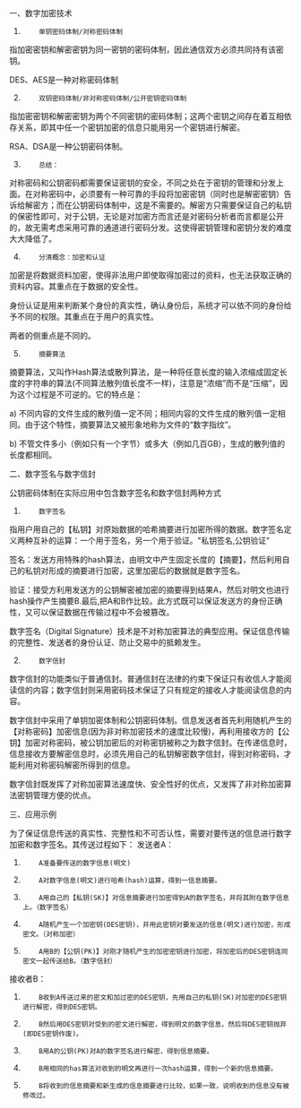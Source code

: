 一、数字加密技术

1)         单钥密码体制/对称密码体制

指加密密钥和解密密钥为同一密钥的密码体制，因此通信双方必须共同持有该密钥。

DES、AES是一种对称密码体制

2)         双钥密码体制/非对称密码体制/公开密钥密码体制

指加密密钥和解密密钥为两个不同密钥的密码体制；这两个密钥之间存在着互相依存关系，即其中任一个密钥加密的信息只能用另一个密钥进行解密。

RSA、DSA是一种公钥密码体制。

3)         总结：

对称密码和公钥密码都需要保证密钥的安全，不同之处在于密钥的管理和分发上面。在对称密码中，必须要有一种可靠的手段将加密密钥（同时也是解密密钥）告诉给解密方；而在公钥密码体制中，这是不需要的。解密方只需要保证自己的私钥的保密性即可，对于公钥，无论是对加密方而言还是对密码分析者而言都是公开的，故无需考虑采用可靠的通道进行密码分发。这使得密钥管理和密钥分发的难度大大降低了。

4)         分清概念：加密和认证

加密是将数据资料加密，使得非法用户即使取得加密过的资料，也无法获取正确的资料内容。其重点在于数据的安全性。

身份认证是用来判断某个身份的真实性，确认身份后，系统才可以依不同的身份给予不同的权限。其重点在于用户的真实性。

两者的侧重点是不同的。

5)         摘要算法

摘要算法，又叫作Hash算法或散列算法，是一种将任意长度的输入浓缩成固定长度的字符串的算法(不同算法散列值长度不一样)，注意是“浓缩”而不是“压缩”，因为这个过程是不可逆的。它的特点是：

a)         不同内容的文件生成的散列值一定不同；相同内容的文件生成的散列值一定相同。由于这个特性，摘要算法又被形象地称为文件的“数字指纹”。

b)         不管文件多小（例如只有一个字节）或多大（例如几百GB），生成的散列值的长度都相同。



二、数字签名与数字信封

公钥密码体制在实际应用中包含数字签名和数字信封两种方式

1)         数字签名

指用户用自己的【私钥】对原始数据的哈希摘要进行加密所得的数据。数字签名定义两种互补的运算：一个用于签名，另一个用于验证。"私钥签名,公钥验证"

签名：发送方用特殊的hash算法，由明文中产生固定长度的【摘要】，然后利用自己的私钥对形成的摘要进行加密，这里加密后的数据就是数字签名。

验证：接受方利用发送方的公钥解密被加密的摘要得到结果A，然后对明文也进行hash操作产生摘要B.最后,把A和B作比较。此方式既可以保证发送方的身份正确性，又可以保证数据在传输过程中不会被篡改。

数字签名（Digital Signature）技术是不对称加密算法的典型应用。保证信息传输的完整性、发送者的身份认证、防止交易中的抵赖发生。

2)         数字信封

数字信封的功能类似于普通信封。普通信封在法律的约束下保证只有收信人才能阅读信的内容；数字信封则采用密码技术保证了只有规定的接收人才能阅读信息的内容。

数字信封中采用了单钥加密体制和公钥密码体制。信息发送者首先利用随机产生的【对称密码】加密信息(因为非对称加密技术的速度比较慢)，再利用接收方的【公钥】加密对称密码，被公钥加密后的对称密钥被称之为数字信封。在传递信息时，信息接收方要解密信息时，必须先用自己的私钥解密数字信封，得到对称密码，才能利用对称密码解密所得到的信息。

数字信封既发挥了对称加密算法速度快、安全性好的优点，又发挥了非对称加密算法密钥管理方便的优点。

三、应用示例

为了保证信息传送的真实性、完整性和不可否认性，需要对要传送的信息进行数字加密和数字签名。其传送过程如下：
发送者A：

1)         A准备要传送的数字信息(明文)

2)         A对数字信息(明文)进行哈希(hash)运算，得到一信息摘要。

3)         A用自己的【私钥(SK)】对信息摘要进行加密得到A的数字签名，并将其附在数字信息上。（数字签名）

4)         A随机产生一个加密钥(DES密钥)，并用此密钥对要发送的信息(明文)进行加密，形成密文。（对称加密）

5)         A用B的【公钥(PK)】对刚才随机产生的加密密钥进行加密，将加密后的DES密钥连同密文一起传送给B。（数字信封）

接收者B：

1)         B收到A传送过来的密文和加过密的DES密钥，先用自己的私钥(SK)对加密的DES密钥进行解密，得到DES密钥。

2)         B然后用DES密钥对受到的密文进行解密，得到明文的数字信息，然后将DES密钥抛弃(即DES密钥作废)。

3)         B用A的公钥(PK)对A的数字签名进行解密，得到信息摘要。

4)         B用相同的has算法对收到的明文再进行一次hash运算，得到一个新的信息摘要。

5)         B将收到的信息摘要和新生成的信息摘要进行比较，如果一致，说明收到的信息没有被修改过。